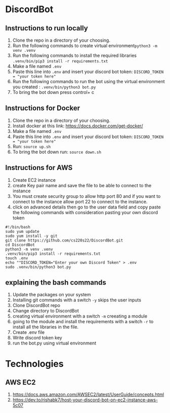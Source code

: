 # DiscordBot

## Instructions to run locally 
1. Clone the repo in a directory of your choosing.
2. Run the following commands to create virtual environment```python3 -m venv .venv ```
3. Run the following commands to install the required libraries ```.venv/bin/pip3 install -r requirements.txt ```
3. Make a file named `.env`
4. Paste this line into `.env` and insert your discord bot token: ```DISCORD_TOKEN = "your token here"```
4. Run the following commands to run the bot using the virtual environment you created : ```.venv/bin/python3 bot.py ```  
5. To bring the bot down press control+ c 

## Instructions for Docker
1. Clone the repo in a directory of your choosing.
2. Install docker at this link: https://docs.docker.com/get-docker/
3. Make a file named `.env`
4. Paste this line into `.env` and insert your discord bot token: ```DISCORD_TOKEN = "your token here"```
4. Run: ```source up.sh``` 
5. To bring the bot down run: ```source down.sh```



## Instructions for AWS 
1. Create EC2 instance 
2. create Key pair name and save the file to be able to connect to the instance 
3. You must create security group to allow http port 80 and if you want to connect to the instance allow port 22 to connect to the instance. 
4. click on advanced details then go to the user data field and copy paste the following commands with consideration pasting your own discord token
```
#!/bin/bash 
sudo yum update 
sudo yum install -y git
git clone https://github.com/cs220s22/DiscordBot.git
cd DiscordBot
python3 -m venv .venv 
.venv/bin/pip3 install -r requirements.txt 
touch .env 
echo ""DISCORD_TOKEN="Enter your own Discord Token" > .env 
sudo .venv/bin/python3 bot.py 
```
## explaining the bash commands
1. Update the packages on your system
2. Installing git commands with a switch ```-y``` skips the user inputs 
3. Clone DiscordBot repo
4. Change directory to DiscordBot
5. creating virtual environment with a switch ```-m``` creeating a module 
6. going to the module and install the requirements with a switch  ```-r``` to install all the libraries in the file.
6. Create .env file
7. Write discord token key 
8. run the bot.py using virtual environment


# Technologies 
## AWS EC2 
1. https://docs.aws.amazon.com/AWSEC2/latest/UserGuide/concepts.html
2. https://dev.to/rishabk7/host-your-discord-bot-on-ec2-instance-aws-5c07